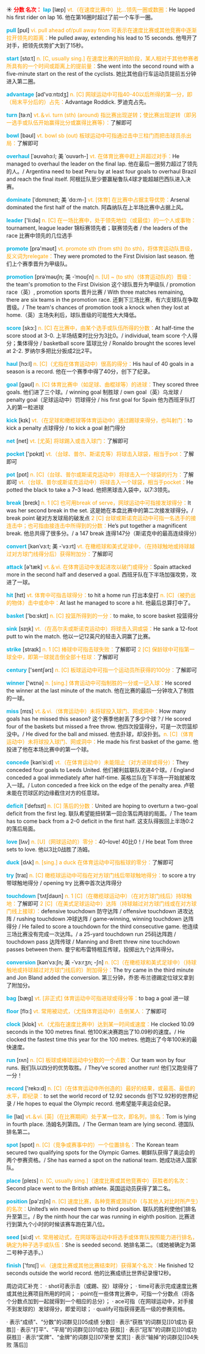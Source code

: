 ☀ <font color="red">**分数 名次：**</font>
<font color="sky blue">**lap**</font> [læp] 
<font color="orange">vt.（在速度比赛中）比…领先一圈或数圈：</font>He lapped his first rider on lap 16. 他在第16圈时超过了前一个车手一圈。

<font color="sky blue">**pull**</font> [pʊl] 
<font color="orange">vi. pull ahead of/pull away from 可表示在速度比赛或其他竞赛中逐渐拉开领先的距离：</font>He pulled away, extending his lead to 15 seconds. 他甩开了对手，把领先优势扩大到了15秒。
           
<font color="sky blue">**start**</font> [stɑːt] 
<font color="orange">n. [C, usually sing.] 在速度比赛的开始阶段，某人相对于其他参赛者所具有的一个时间或距离上的提前量：</font>She went into the second round with a five-minute start on the rest of the cyclists. 她比其他自行车运动员提前五分钟进入第二圈。

<font color="sky blue">**advantage**</font> [əd'vɑːntɪdӡ] 
<font color="orange">n. [C] 网球运动中可指40-40以后所得的第一分，即（局末平分后的）占先：</font>Advantage Roddick. 罗迪克占先。

<font color="sky blue">**turn**</font> [tə:n] 
<font color="orange">vt.＆vi. turn (sth) (around) 指比赛出现逆转；使比赛出现逆转（即另一选手或队伍开始赢得比分或赢得比赛等）：</font>了解即可

<font color="sky blue">**bowl**</font> [bəʊl] 
<font color="orange">vt. bowl sb (out) 板球运动中可指通过击中三柱门而把击球员杀出局：</font>了解即可
  
<font color="sky blue">**overhaul**</font> [ˈəʊvəhɔ:l; 美 ˈoʊvərh-]
<font color="orange">vt. 在体育比赛中赶上并超过对手：</font>He managed to overhaul the leader on the final lap. 他在最后一圈努力超过了领先的人。/ Argentina need to beat Peru by at least four goals to overhaul Brazil and reach the final itself. 阿根廷队至少要赢秘鲁队4球才能超越巴西队进入决赛。         

<font color="sky blue">**dominate**</font> [ˈdɒmɪneɪt; 美 ˈdɑ:m-]
<font color="orange">vt. [体育] 在比赛中占据主导优势：</font>Arsenal dominated the first half of the match. 阿森纳队在上半场比赛中占据上风。

<font color="sky blue">**leader**</font> ['li:də] 
<font color="orange">n. [C] 在一场比赛中，处于领先地位（或最佳）的一个人或事物：</font>tournament, league leader 锦标赛领先者；联赛领先者 / the leaders of the race 比赛中领先的几位选手

<font color="sky blue">**promote**</font> [prə'məʊt] 
<font color="orange">vt. promote sth (from sth) (to sth)，将体育运动队晋级，反义词为relegate：</font>They were promoted to the First Division last season. 他们上个赛季晋升为甲级队。
           
<font color="sky blue">**promotion**</font> [prəˈməʊʃn; 美 -ˈmoʊʃn]
<font color="orange">n. [U] ~ (to sth)（体育运动队的）晋级：</font>the team's promotion to the First Division 这个球队晋升为甲级队 / promotion race（英）, promotion sports 晋升比赛 / With three matches remaining, there are six teams in the promotion race. 还剩下三场比赛，有六支球队在争取晋级。/ The team's chances of promotion took a knock when they lost at home.（英）主场失利后，球队晋级的可能性大大降低。

<font color="sky blue">**score**</font> [skɔ:] 
<font color="orange">n. [C] 在比赛中，由某个选手或队伍所得的分数：</font>At half-time the score stood at 3-0. 上半场结束时比分为3比0。/ individual, team score 个人得分；集体得分 / basketball score 篮球比分 / Ronaldo brought the scores level at 2-2. 罗纳尔多把比分扳成2比2平。
           
<font color="sky blue">**haul**</font> [hɔ:l]
<font color="orange">n. [C]（尤指在体育运动中）很高的得分：</font>His haul of 40 goals in a season is a record. 他在一个赛季中得了40分，创下了纪录。

<font color="sky blue">**goal**</font> [ɡəʊl] 
<font color="orange">n. [C] 体育比赛中（如足球、曲棍球等）的进球：</font>They scored three goals. 他们进了三个球。/ winning goal 制胜球 / own goal（英）乌龙球 / penalty goal（足球运动中）罚球得分 / his first goal for Spain 他为西班牙队打入的第一粒进球

<font color="sky blue">**kick**</font> [kɪk] 
<font color="orange">vt.（在足球和橄榄球等体育运动中）通过踢球来得分，也叫射门：</font>to kick a penalty 点球得分 / to kick a goal 射门得分

<font color="sky blue">**net**</font> [net] 
<font color="orange">vt. [尤英] 将球踢入或击入球门：</font>了解即可

<font color="sky blue">**pocket**</font> ['pɒkɪt] 
<font color="orange">vt.（台球、普尔、斯诺克等）将球击入球袋，相当于pot：</font>了解即可

<font color="sky blue">**pot**</font> [pɒt] 
<font color="orange">n. [C]（台球、普尔或斯诺克运动中）将球击入一个球袋的行为：</font>了解即可 <font color="orange">vt.（台球、普尔或斯诺克运动中）将球击入一个球袋，相当于pocket：</font>He potted the black to take a 7–3 lead. 他把黑球击入袋中，以7:3领先。

<font color="sky blue">**break**</font> [breɪk] 
<font color="orange">n. 1 [C] 也可用break of serve，网球运动中可指接发球得分：</font>It was her second break in the set. 这是她在本盘比赛中的第二次接发球得分。/ break point 破对方发球局的破发点 <font color="orange">2 [C] 台球或斯诺克运动中可指一名选手的接连击中；也可指由接连击中所得到的分数：</font>He’s put together a magnificent break. 他总共得了很多分。/ a 147 break 连得147分（斯诺克中的最高连续得分）
           
<font color="sky blue">**convert**</font> [kənˈvɜ:t; 美 -ˈvɜ:rt]
<font color="orange">vt. 在橄榄球和美式足球中，（在持球触地或持球越过对方球门线得分后）获得附加分：</font>了解即可

<font color="sky blue">**attack**</font> [ə'tæk] 
<font color="orange">vt.＆vi. 在体育运动中发起进攻以破门或得分：</font>Spain attacked more in the second half and deserved a goal. 西班牙队在下半场加强攻势，攻进了一球。

<font color="sky blue">**hit**</font> [hɪt] 
<font color="orange">vt. 体育中可指击球得分：</font>to hit a home run 打出本垒打 <font color="orange">n. [C]（被扔出的物体）击中或命中：</font>At last he managed to score a hit. 他最后总算打中了。

<font color="sky blue">**basket**</font> ['bɑːskɪt] 
<font color="orange">n. [C] 投篮所得到的一分：</font>to make, to score basket 投篮得分

<font color="sky blue">**sink**</font> [sɪŋk] 
<font color="orange">vt.（在高尔夫或斯诺克运动中）将球击入洞或袋：</font>He sank a 12-foot putt to win the match. 他以一记12英尺的轻击入洞赢了比赛。

<font color="sky blue">**strike**</font> [straɪk] 
<font color="orange">n. 1 [C] 棒球中可指击球失败：</font>了解即可 <font color="orange">2 [C] 保龄球中可指第一球全中，即第一球就击倒全部十柱球：</font>了解即可

<font color="sky blue">**century**</font> ['sentʃərɪ] 
<font color="orange">n. [C] 板球运动中可指一个运动员所获得的100分：</font>了解即可

<font color="sky blue">**winner**</font> ['wɪnə] 
<font color="orange">n. [sing.] 体育运动中可指制胜的一分或一记入球：</font>He scored the winner at the last minute of the match. 他在比赛的最后一分钟攻入了制胜的一球。

<font color="sky blue">**miss**</font> [mɪs] 
<font color="orange">vt.＆vi.（体育运动中）未将球投入球门、网或洞中：</font>How many goals has he missed this season? 这个赛季他射丢了多少个球？/ He scored four of the baskets but missed a free throw. 他四次投篮得分，可是一次罚篮却没中。/ He dived for the ball and missed. 他去扑球，却没扑到。<font color="orange">n. [C]（体育运动中）未将球投入球门、网或洞中：</font>He made his first basket of the game. 他投进了他在本场比赛中的第一个球。
           
<font color="sky blue">**concede**</font> [kənˈsi:d]
<font color="orange">vt.（在体育运动中）未能阻止（对方进球或得分）：</font>They conceded four goals to Leeds United. 他们被利兹联队攻进4个球。/ England conceded a goal immediately after half-time. 英格兰队在下半场一开始就被攻入一球。/ Luton conceded a free kick on the edge of the penalty area. 卢顿未能在罚球区的边缘截住对方的任意球。
           
<font color="sky blue">**deficit**</font> [ˈdefɪsɪt]
<font color="orange">n. [C] 落后的分数：</font>United are hoping to overturn a two-goal deficit from the first leg. 联队希望能扭转第一回合落后两球的局面。/ The team has to come back from a 2–0 deficit in the first half. 这支队得扳回上半场0:2的落后局面。

<font color="sky blue">**love**</font> [lʌv] 
<font color="orange">n. [U]（网球运动的）零分：</font>40–love! 40比0！/ He beat Tom three sets to love. 他以3比0战胜了汤姆。

<font color="sky blue">**duck**</font> [dʌk] 
<font color="orange">n. [sing.] a duck 在体育运动中可指板球的零分：</font>了解即可

<font color="sky blue">**try**</font> [traɪ] 
<font color="orange">n. [C] 橄榄球运动中可指在对方球门线后带球触地得分：</font>to score a try 带球触地得分 / opening try 比赛中首次达阵得分
           
<font color="sky blue">**touchdown**</font> [ˈtʌtʃdaʊn]
<font color="orange">n. 1 [C]（在橄榄球运动中）（在对方球门线后）持球触地：</font>了解即可 <font color="orange">2 [C]（在美式足球运动中）达阵（持球越过对方球门线或在对方球门线上接球）：</font>defensive touchdown 防守达阵 / offensive touchdown 进攻达阵 / rushing touchdown 冲球达阵 / game-winning, winning touchdown 达阵得分 / He failed to score a touchdown for the third consecutive game. 他连续三场比赛没有完成一次达阵。/ a 25-yard touchdown run 25码达阵跑 / touchdown pass 达阵传球 / Manning and Brett threw nine touchdown passes between them. 曼宁和布雷特相互传球，投掷出九个达阵得分。
           
<font color="sky blue">**conversion**</font> [kənˈvɜ:ʃn; 美 -ˈvɜ:rʒn; -ʃn]
<font color="orange">n. [C]（在橄榄球和美式足球中）（持球触地或持球越过对方球门线后的）附加得分：</font>The try came in the third minute and Jon Bland added the conversion. 第三分钟，乔恩·布兰德踢定位球又拿到了附加分。

<font color="sky blue">**bag**</font> [bæɡ] 
<font color="orange">vt. [非正式] 体育运动中可指进球或得分等：</font>to bag a goal 进一球

<font color="sky blue">**floor**</font> [flɔ:] 
<font color="orange">vt. 常用被动式，（尤指体育运动中）击倒某人：</font>了解即可

<font color="sky blue">**clock**</font> [klɒk] 
<font color="orange">vt.（尤指在速度比赛中）达到某一时间或速度：</font>He clocked 10.09 seconds in the 100 metres final. 他100米决赛跑出了10.09秒的速度。/ He clocked the fastest time this year for the 100 metres. 他跑出了今年100米的最快速度。 

<font color="sky blue">**run**</font> [rʌn] 
<font color="orange">n. [C] 板球或棒球运动中分数的一个点数：</font>Our team won by four runs. 我们队以四分的优势取胜。/ They’ve scored another run! 他们又跑垒得了一分！ 

<font color="sky blue">**record**</font> ['rekɔ:d] 
<font color="orange">n. [C]（在体育运动中所创造的）最好的结果，或最高、最低的水平，即纪录：</font>to set the world record of 12.92 seconds 创下12.92秒的世界纪录 / He hopes to equal the Olympic record. 他希望能平奥运会纪录。

<font color="sky blue">**lie**</font> [laɪ] 
<font color="orange">vt.＆vi. [英]（在比赛期间）处于某一位次，即名列，排名：</font>Tom is lying in fourth place. 汤姆名列第四。/ The German team are lying second. 德国队排名第二。

<font color="sky blue">**spot**</font> [spɒt] 
<font color="orange">n. [C]（竞争或赛事中的）一个位置排名：</font>The Korean team secured two qualifying spots for the Olympic Games. 朝鲜队获得了奥运会的两个参赛资格。/ She has earned a spot on the national team. 她成功进入国家队。

<font color="sky blue">**place**</font> [pleɪs] 
<font color="orange">n. [C, usually sing.]（速度比赛或其他竞赛中）获胜者的名次：</font>Second place went to the British athlete. 英国运动员获得了第二名。

<font color="sky blue">**position**</font> [pə'zɪʃn] 
<font color="orange">n. [C] 速度比赛，各种竞赛或测试中（与其他人对比时所产生）的名次：</font>United’s win moved them up to third position. 联队的胜利使他们排名升至第三。/ By the ninth hour the car was running in eighth position. 比赛进行到第九个小时的时候该赛车跑在第八位。

<font color="sky blue">**seed**</font> [si:d] 
<font color="orange">vt. 常用被动式，在网球等运动中将选手或体育队按照能力进行排名，确定为种子选手或队伍：</font>She is seeded second. 她排名第二。（或她被确定为第二号种子选手。）

<font color="sky blue">**finish**</font> ['fɪnɪʃ] 
<font color="orange">vi.（速度比赛或其他比赛结束时）获得某个名次：</font>He finished 12 seconds outside the world record. 他的比赛成绩比世界纪录慢12秒。
 
周边词汇补充：
· shot可表示击（或踢、投）球得分；
· time可表示完成速度比赛或其他比赛项目所用的时间；
· point在一些体育比赛中，可指一个分数点（将各个分数点加到一起就得到一个相应的总分）；
· ace可指（在网球运动中，对手接不到发球的）发球得分，即爱司球；
· qualify可指获得更高一级的参赛资格。

· 表示“成绩”、“分数”的词群见[[05成绩 分数]]
· 表示“获胜”的词群见[[01成功 获胜]]
· 表示“打平”、“平局”的词群见[[01成功 获胜]]
· 表示“冠军”的词群见[[01成功 获胜]]
· 表示“奖牌”、“金牌”的词群见[[07荣誉 奖赏]]
· 表示“输掉”的词群见[[04失败 落后]]
